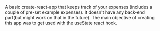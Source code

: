 A basic create-react-app that keeps track of your expenses (includes a couple of pre-set example expenses). It doesn't have any back-end part(but might work on that in the future). The main objective of creating this app was to get used with the useState react hook.

